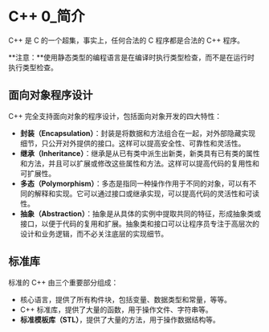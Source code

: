 # C++ 0_简介

C++ 是 C 的一个超集，事实上，任何合法的 C 程序都是合法的 C++ 程序。

**注意：**使用静态类型的编程语言是在编译时执行类型检查，而不是在运行时执行类型检查。

## 面向对象程序设计

C++ 完全支持面向对象的程序设计，包括面向对象开发的四大特性：

- **封装（Encapsulation）**：封装是将数据和方法组合在一起，对外部隐藏实现细节，只公开对外提供的接口。这样可以提高安全性、可靠性和灵活性。
- **继承（Inheritance）**：继承是从已有类中派生出新类，新类具有已有类的属性和方法，并且可以扩展或修改这些属性和方法。这样可以提高代码的复用性和可扩展性。
- **多态（Polymorphism）**：多态是指同一种操作作用于不同的对象，可以有不同的解释和实现。它可以通过接口或继承实现，可以提高代码的灵活性和可读性。
- **抽象（Abstraction）**：抽象是从具体的实例中提取共同的特征，形成抽象类或接口，以便于代码的复用和扩展。抽象类和接口可以让程序员专注于高层次的设计和业务逻辑，而不必关注底层的实现细节。

## 标准库

标准的 C++ 由三个重要部分组成：

- 核心语言，提供了所有构件块，包括变量、数据类型和常量，等等。
- C++ 标准库，提供了大量的函数，用于操作文件、字符串等。
- **标准模板库（STL）**，提供了大量的方法，用于操作数据结构等。
